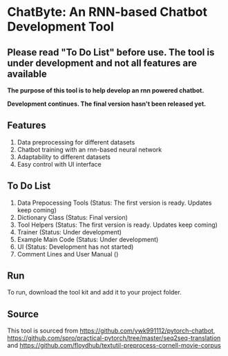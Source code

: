 # ChatByte: An RNN-based Chatbot Development Tool

## Please read "To Do List" before use. The tool is under development and not all features are available

**The purpose of this tool is to help develop an rnn powered chatbot.**

**Development continues. The final version hasn't been released yet.**

## Features
1) Data preprocessing for different datasets
2) Chatbot training with an rnn-based neural network
3) Adaptability to different datasets
4) Easy control with UI interface

## To Do List
1) Data Prepocessing Tools (Status: The first version is ready. Updates keep coming)
2) Dictionary Class (Status: Final version)
3) Tool Helpers (Status: The first version is ready. Updates keep coming)
4) Trainer (Status: Under development)
5) Example Main Code (Status: Under development)
6) UI (Status: Development has not started)
7) Comment Lines and User Manual ()

## Run
To run, download the tool kit and add it to your project folder.

## Source
This tool is sourced from https://github.com/ywk991112/pytorch-chatbot, https://github.com/spro/practical-pytorch/tree/master/seq2seq-translation and https://github.com/floydhub/textutil-preprocess-cornell-movie-corpus

